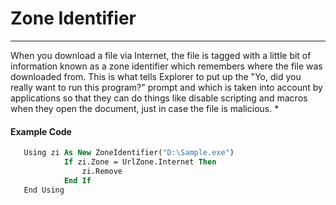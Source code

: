 Zone Identifier
===================

----------

When you download a file via Internet, the file is tagged with a little bit of information known as a zone identifier which remembers where the file was downloaded from. This is what tells Explorer to put up the "Yo, did you really want to run this program?" prompt and which is taken into account by applications so that they can do things like disable scripting and macros when they open the document, just in case the file is malicious. *
 

#### <i class="icon-file"></i> Example Code
``` .vb
   Using zi As New ZoneIdentifier("D:\Sample.exe")
            If zi.Zone = UrlZone.Internet Then
                zi.Remove
            End If
   End Using
```

